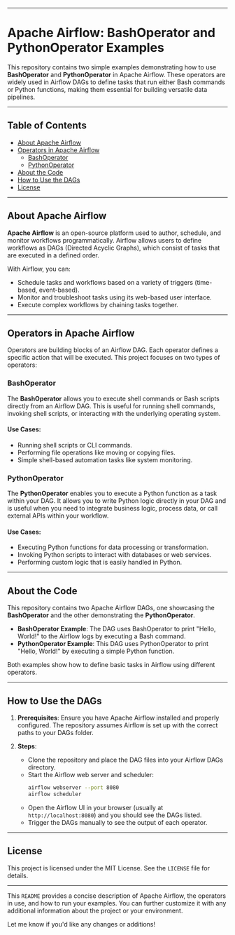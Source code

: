 
---

# Apache Airflow: BashOperator and PythonOperator Examples

This repository contains two simple examples demonstrating how to use **BashOperator** and **PythonOperator** in Apache Airflow. These operators are widely used in Airflow DAGs to define tasks that run either Bash commands or Python functions, making them essential for building versatile data pipelines.

---

## Table of Contents

- [About Apache Airflow](#about-apache-airflow)
- [Operators in Apache Airflow](#operators-in-apache-airflow)
  - [BashOperator](#bashoperator)
  - [PythonOperator](#pythonoperator)
- [About the Code](#about-the-code)
- [How to Use the DAGs](#how-to-use-the-dags)
- [License](#license)

---

## About Apache Airflow

**Apache Airflow** is an open-source platform used to author, schedule, and monitor workflows programmatically. Airflow allows users to define workflows as DAGs (Directed Acyclic Graphs), which consist of tasks that are executed in a defined order.

With Airflow, you can:

- Schedule tasks and workflows based on a variety of triggers (time-based, event-based).
- Monitor and troubleshoot tasks using its web-based user interface.
- Execute complex workflows by chaining tasks together.

---

## Operators in Apache Airflow

Operators are building blocks of an Airflow DAG. Each operator defines a specific action that will be executed. This project focuses on two types of operators:

### BashOperator

The **BashOperator** allows you to execute shell commands or Bash scripts directly from an Airflow DAG. This is useful for running shell commands, invoking shell scripts, or interacting with the underlying operating system.

#### Use Cases:
- Running shell scripts or CLI commands.
- Performing file operations like moving or copying files.
- Simple shell-based automation tasks like system monitoring.

### PythonOperator

The **PythonOperator** enables you to execute a Python function as a task within your DAG. It allows you to write Python logic directly in your DAG and is useful when you need to integrate business logic, process data, or call external APIs within your workflow.

#### Use Cases:
- Executing Python functions for data processing or transformation.
- Invoking Python scripts to interact with databases or web services.
- Performing custom logic that is easily handled in Python.

---

## About the Code

This repository contains two Apache Airflow DAGs, one showcasing the **BashOperator** and the other demonstrating the **PythonOperator**.

- **BashOperator Example**: The DAG uses BashOperator to print "Hello, World!" to the Airflow logs by executing a Bash command.
- **PythonOperator Example**: This DAG uses PythonOperator to print "Hello, World!" by executing a simple Python function.

Both examples show how to define basic tasks in Airflow using different operators.

---

## How to Use the DAGs

1. **Prerequisites**: Ensure you have Apache Airflow installed and properly configured. The repository assumes Airflow is set up with the correct paths to your DAGs folder.

2. **Steps**:
   - Clone the repository and place the DAG files into your Airflow DAGs directory.
   - Start the Airflow web server and scheduler:
     ```bash
     airflow webserver --port 8080
     airflow scheduler
     ```
   - Open the Airflow UI in your browser (usually at `http://localhost:8080`) and you should see the DAGs listed.
   - Trigger the DAGs manually to see the output of each operator.

---

## License

This project is licensed under the MIT License. See the `LICENSE` file for details.

---

This `README` provides a concise description of Apache Airflow, the operators in use, and how to run your examples. You can further customize it with any additional information about the project or your environment.

Let me know if you'd like any changes or additions!
